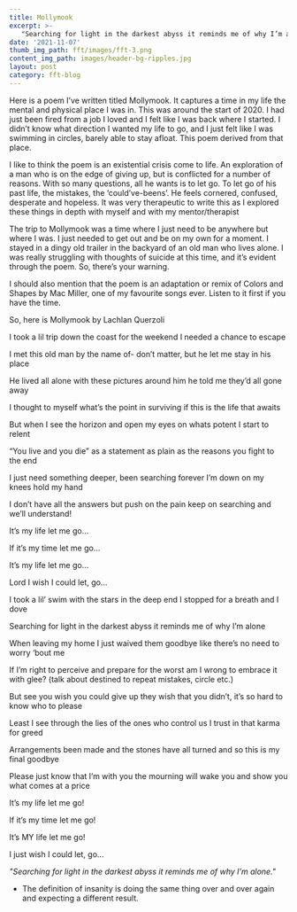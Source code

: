 ```yaml
---
title: Mollymook
excerpt: >-
   "Searching for light in the darkest abyss it reminds me of why I’m alone"
date: '2021-11-07'
thumb_img_path: fft/images/fft-3.png
content_img_path: images/header-bg-ripples.jpg
layout: post
category: fft-blog
---
```

Here is a poem I’ve written titled Mollymook. It captures a time in my life the mental and physical place I was in. This was around the start of 2020. I had just been fired from a job I loved and I felt like I was back where I started. I didn’t know what direction I wanted my life to go, and I just felt like I was swimming in circles, barely able to stay afloat. This poem derived from that place.

I like to think the poem is an existential crisis come to life. An exploration of a man who is on the edge of giving up, but is conflicted for a number of reasons. With so many questions, all he wants is to let go. To let go of his past life, the mistakes, the ‘could’ve-beens’. He feels cornered, confused, desperate and hopeless. It was very therapeutic to write this as I explored these things in depth with myself and with my mentor/therapist

The trip to Mollymook was a time where I just need to be anywhere but where I was. I just needed to get out and be on my own for a moment. I stayed in a dingy old trailer in the backyard of an old man who lives alone. I was really struggling with thoughts of suicide at this time, and it’s evident through the poem. So, there’s your warning.

I should also mention that the poem is an adaptation or remix of Colors and Shapes by Mac Miller, one of my favourite songs ever. Listen to it first if you have the time. 


So, here is Mollymook by Lachlan Querzoli



I took a lil trip down the coast for the weekend I needed a chance to escape

I met this old man by the name of- don’t matter, but he let me stay in his place

He lived all alone with these pictures around him he told me they’d all gone away

I thought to myself what’s the point in surviving if this is the life that awaits

But when I see the horizon and open my eyes on whats potent I start to relent

“You live and you die” as a statement as plain as the reasons you fight to the end

I just need something deeper, been searching forever I’m down on my knees hold my hand

I don’t have all the answers but push on the pain keep on searching and we’ll understand!





It’s my life let me go...

If it’s my time let me go...

It’s my life let me go...

Lord I wish I could let, go...





I took a lil’ swim with the stars in the deep end I stopped for a breath and I dove

Searching for light in the darkest abyss it reminds me of why I’m alone

When leaving my home I just waived them goodbye like there’s no need to worry ‘bout me

If I’m right to perceive and prepare for the worst am I wrong to embrace it with glee? (talk about destined to repeat mistakes, circle etc.)

But see you wish you could give up they wish that you didn’t, it’s so hard to know who to please

Least I see through the lies of the ones who control us I trust in that karma for greed

Arrangements been made and the stones have all turned and so this is my final goodbye

Please just know that I’m with you the mourning will wake you and show you what comes at a price





It’s my life let me go!

If it’s my time let me go!

It’s MY life let me go!

I just wish I could let, go…






*"Searching for light in the darkest abyss it reminds me of why I’m alone."*
   + The definition of insanity is doing the same thing over and over again and expecting a different result.

